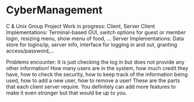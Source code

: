 # CyberManagement
C &amp; Unix Group Project
Work in progress: Client, Server
Client Implementations: Terminal-based GUI, switch options for guest or member login, resizing menu, show menu of food, ...
Server Implementations: Data store for logins/ip, server info, interface for logging in and out, granting access/password,...

Problems encounter:
It is just checking the log in but does not provide any other information!
How many users are in the system, how much credit they have, how to check the security, how to keep track of the information being used, how to add a new user, how to remove a user!
These are the parts that each client server require.
You definitely can add more features to make it even stronger but that would be up to you.
